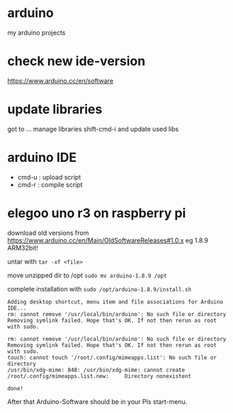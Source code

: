 # arduino
my arduino projects

# check new ide-version
https://www.arduino.cc/en/software

# update libraries
got to ... manage libraries shift-cmd-i and update used libs

# arduino IDE
- cmd-u : upload script
- cmd-r : compile script

# elegoo uno r3 on raspberry pi
download old versions from https://www.arduino.cc/en/Main/OldSoftwareReleases#1.0.x
eg 1.8.9 ARM32bit!

untar with
`tar -xf <file>`

move unzipped dir to /opt
`sudo mv arduino-1.8.9 /opt`

complete installation with
`sudo /opt/arduino-1.8.9/install.sh`

```
Adding desktop shortcut, menu item and file associations for Arduino IDE...
rm: cannot remove '/usr/local/bin/arduino': No such file or directory
Removing symlink failed. Hope that's OK. If not then rerun as root with sudo.

rm: cannot remove '/usr/local/bin/arduino': No such file or directory
Removing symlink failed. Hope that's OK. If not then rerun as root with sudo.
touch: cannot touch '/root/.config/mimeapps.list': No such file or directory
/usr/bin/xdg-mime: 848: /usr/bin/xdg-mime: cannot create /root/.config/mimeapps.list.new:     Directory nonexistent

done!
```

After that Arduino-Software should be in your PIs start-menu.

